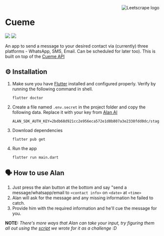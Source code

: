 <img src="https://i.imgur.com/haximPI.gif" alt="Leetscrape logo" align="right"/>

# Cueme

![](https://img.shields.io/badge/flutter-2.8-blue) ![](https://img.shields.io/badge/dart-2.15-blue)

An app to send a message to your desired contact via (currently) three platforms - WhatsApp, SMS, Email. Can be scheduled for later too). This is built on top of the [Cueme API](https://github.com/krispykalsi/cueme.git)

## ⚙ Installation
1. Make sure you have [Flutter](https://docs.flutter.dev/get-started/install) installed and configured properly. Verify by running the following command in shell.

    ```shell
    flutter doctor
    ```
2. Create a file named `.env.secret` in the project folder and copy the following data. Replace it with your key from [Alan AI](https://alan.app/)
    ```shell
    ALAN_SDK_AUTH_KEY=2bdb68d921cc2e956eca572e1d8b807a3e2338fdd0dc/stage
    ```
3. Download dependencies
    ```shell
    flutter pub get
    ```
3. Run the app
    ```shell
    flutter run main.dart
    ```

## 🗣 How to use Alan
1. Just press the alan button at the bottom and say "send a message/whatsapp/email to `<contact info>` on `<date>` at `<time>` 
2. Alan will ask for the message and any missing information he failed to catch.
3. Provide him with the required information and he'll cue the message for you.

**NOTE:** *There's more ways that Alan can take your input, try figuring them all out using the [script](https://github.com/krispykalsi/cueme-client/blob/main/alan_script.txt) we wrote for it as a challenge :D*
